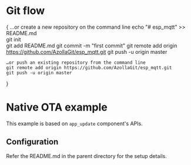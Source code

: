 # Git flow
{
	…or create a new repository on the command line
	echo "# esp_mqtt" >> README.md    
	git init  
	git add README.md
	git commit -m "first commit"
	git remote add origin https://github.com/AzollaGit/esp_mqtt.git
	git push -u origin master

	…or push an existing repository from the command line
	git remote add origin https://github.com/AzollaGit/esp_mqtt.git
	git push -u origin master
}

# Native OTA example

This example is based on `app_update` component's APIs.

## Configuration

Refer the README.md in the parent directory for the setup details.